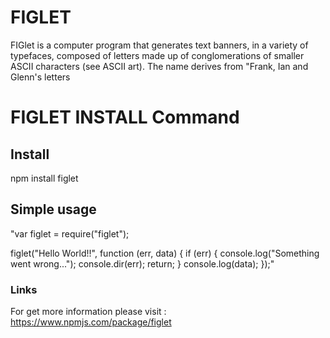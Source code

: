 # FIGLET

FIGlet is a computer program that generates text banners, in a variety of typefaces, composed of letters made up of conglomerations of smaller ASCII characters (see ASCII art). The name derives from "Frank, Ian and Glenn's letters

# FIGLET INSTALL Command

## Install
npm install figlet

## Simple usage

"var figlet = require("figlet");

figlet("Hello World!!", function (err, data) {
  if (err) {
    console.log("Something went wrong...");
    console.dir(err);
    return;
  }
  console.log(data);
});"

### Links

For get more information please visit : https://www.npmjs.com/package/figlet